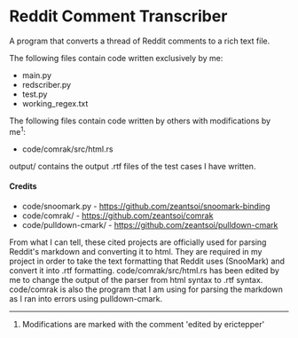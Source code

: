 # Reddit Comment Transcriber
A program that converts a thread of Reddit comments to a rich text file. 

The following files contain code written exclusively by me:
- main.py
- redscriber.py
- test.py
- working_regex.txt

The following files contain code written by others with modifications by me<sup>1</sup>:
- code/comrak/src/html.rs

output/ contains the output .rtf files of the test cases I have written. 

#### Credits

- code/snoomark.py - https://github.com/zeantsoi/snoomark-binding
- code/comrak/ - https://github.com/zeantsoi/comrak
- code/pulldown-cmark/ - https://github.com/zeantsoi/pulldown-cmark

From what I can tell, these cited projects are officially used for parsing 
Reddit's markdown and converting it to html. They are required in my project in order to take the text formatting that 
Reddit uses (SnooMark) and convert it into .rtf formatting. code/comrak/src/html.rs has been edited by me to change the output of 
the parser from html syntax to .rtf syntax. code/comrak is also the program that I am using for parsing the markdown as I 
ran into errors using pulldown-cmark. 

---

1) Modifications are marked with the comment 'edited by erictepper'